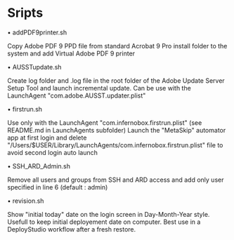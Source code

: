 Sripts
==========

• addPDF9printer.sh

Copy Adobe PDF 9 PPD file from standard Acrobat 9 Pro install folder to the system and add Virtual Adobe PDF 9 printer


• AUSSTupdate.sh

Create log folder and .log file in the root folder of the Adobe Update Server Setup Tool and launch incremental update.
Can be use with the LaunchAgent "com.adobe.AUSST.updater.plist"


• firstrun.sh

Use only with the LaunchAgent "com.infernobox.firstrun.plist" (see README.md in LaunchAgents subfolder)
Launch the "MetaSkip" automator app at first login and delete "/Users/$USER/Library/LaunchAgents/com.infernobox.firstrun.plist" file to avoid second login auto launch


• SSH_ARD_Admin.sh

Remove all users and groups from SSH and ARD access and add only user specified in line 6 (default : admin)


• revision.sh

Show "initial today" date on the login screen in Day-Month-Year style.
Usefull to keep initial deployement date on computer. Best use in a DeployStudio workflow after a fresh restore.